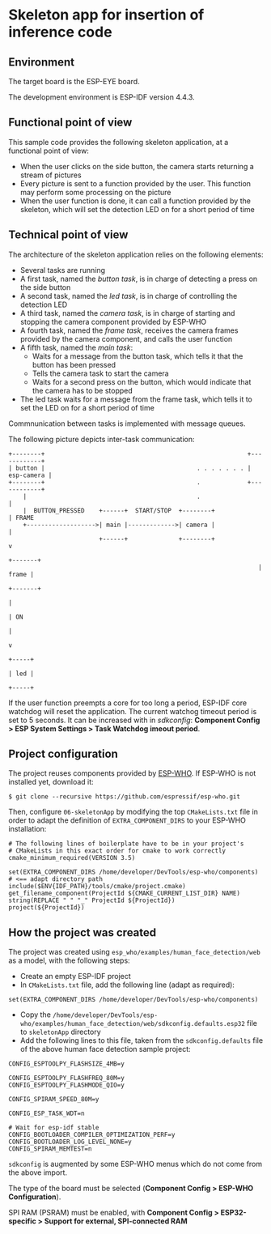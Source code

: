 # Skeleton app for insertion of inference code

## Environment

The target board is the ESP-EYE board.

The development environment is ESP-IDF version 4.4.3.

## Functional point of view

This sample code provides the following skeleton application, at a functional point of view:
* When the user clicks on the side button, the camera starts returning a stream of pictures
* Every picture is sent to a function provided by the user. This function may perform some processing on the picture
* When the user function is done, it can call a function provided by the skeleton, which will set the detection LED on for a short period of time

## Technical point of view

The architecture of the skeleton application relies on the following elements:
* Several tasks are running
* A first task, named the *button task*, is in charge of detecting a press on the side button
* A second task, named the *led task*, is in charge of controlling the detection LED
* A third task, named the *camera task*, is in charge of starting and stopping the camera component provided by ESP-WHO
* A fourth task, named the *frame task*, receives the camera frames provided by the camera component, and calls the user function
* A fifth task, named the *main task*:
  * Waits for a message from the button task, which tells it that the button has been pressed
  * Tells the camera task to start the camera
  * Waits for a second press on the button, which would indicate that the camera has to be stopped
* The led task waits for a message from the frame task, which tells it to set the LED on for a short period of time

Commnunication between tasks is implemented with message queues.

The following picture depicts inter-task communication:

```
+--------+                                                        +------------+
| button |                                          . . . . . . . | esp-camera |
+--------+                                          .             +------------+
    |                                               .                    |
    |  BUTTON_PRESSED    +------+  START/STOP  +--------+                | FRAME
    +------------------->| main |------------->| camera |                |
                         +------+              +--------+                v
                                                                     +-------+
                                                                     | frame |
                                                                     +-------+
                                                                         |
                                                                         | ON
                                                                         |
                                                                         v
                                                                      +-----+
                                                                      | led |
                                                                      +-----+
```

If the user function preempts a core for too long a period, ESP-IDF core watchdog will reset the application. The current watchog timeout period is set to 5 seconds. It can be increased with in *sdkconfig*: **Component Config > ESP System Settings > Task Watchdog imeout period**.

## Project configuration

The project reuses components provided by [ESP-WHO](https://github.com/espressif/esp-who). If ESP-WHO is not installed yet, download it:

```shell
$ git clone --recursive https://github.com/espressif/esp-who.git
```

Then, configure `06-skeletonApp` by modifying the top `CMakeLists.txt` file in order to adapt the definition of `EXTRA_COMPONENT_DIRS` to your ESP-WHO installation:

```
# The following lines of boilerplate have to be in your project's
# CMakeLists in this exact order for cmake to work correctly
cmake_minimum_required(VERSION 3.5)

set(EXTRA_COMPONENT_DIRS /home/developer/DevTools/esp-who/components)  # <== adapt directory path
include($ENV{IDF_PATH}/tools/cmake/project.cmake)
get_filename_component(ProjectId ${CMAKE_CURRENT_LIST_DIR} NAME)
string(REPLACE " " "_" ProjectId ${ProjectId})
project(${ProjectId})
```

## How the project was created

The project was created using `esp_who/examples/human_face_detection/web` as a model, with the following steps:
* Create an empty ESP-IDF project
* In `CMakeLists.txt` file, add the following line (adapt as required):

```
set(EXTRA_COMPONENT_DIRS /home/developer/DevTools/esp-who/components)
```

* Copy the `/home/developer/DevTools/esp-who/examples/human_face_detection/web/sdkconfig.defaults.esp32` file to `skeletonApp` directory
* Add the following lines to this file, taken from the `sdkconfig.defaults` file of the above human face detection sample project:

```
CONFIG_ESPTOOLPY_FLASHSIZE_4MB=y

CONFIG_ESPTOOLPY_FLASHFREQ_80M=y
CONFIG_ESPTOOLPY_FLASHMODE_QIO=y

CONFIG_SPIRAM_SPEED_80M=y

CONFIG_ESP_TASK_WDT=n

# Wait for esp-idf stable
CONFIG_BOOTLOADER_COMPILER_OPTIMIZATION_PERF=y
CONFIG_BOOTLOADER_LOG_LEVEL_NONE=y
CONFIG_SPIRAM_MEMTEST=n
```

`sdkconfig` is augmented by some ESP-WHO menus which do not come from the above import. 

The type of the board must be selected (**Component Config > ESP-WHO Configuration**).

SPI RAM (PSRAM) must be enabled, with **Component Config > ESP32-specific > Support for external, SPI-connected RAM**
